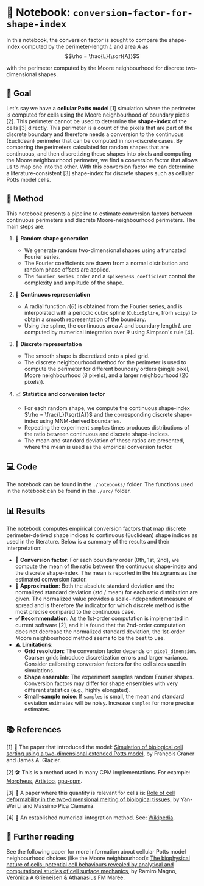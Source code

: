 # 📃 Notebook: `conversion-factor-for-shape-index`

In this notebook, the conversion factor is sought to compare the shape-index computed by the perimeter-length $L$ and area $A$ as  
$$\rho = \frac{L}{\sqrt{A}}$$

with the perimeter computed by the Moore neighbourhood for discrete two-dimensional shapes.

## 🎯 Goal

Let's say we have a **cellular Potts model** [1] simulation where the perimeter is computed for cells using the Moore neighbourhood of boundary pixels [2]. This perimeter cannot be used to determine the **shape-index** of the cells [3] directly. This perimeter is a count of the pixels that are part of the discrete boundary and therefore needs a conversion to the continuous (Euclidean) perimeter that can be computed in non-discrete cases. By comparing the perimeters calculated for random shapes that are continuous, and then discretizing these shapes into pixels and computing the Moore neighbourhood perimeter, we find a conversion factor that allows us to map one into the other. With this conversion factor we can determine a literature-consistent [3] shape-index for discrete shapes such as cellular Potts model cells.

## 🔧 Method

This notebook presents a pipeline to estimate conversion factors between continuous perimeters and discrete Moore-neighbourhood perimeters. The main steps are:

1. 🔄 **Random shape generation**  
   - We generate random two-dimensional shapes using a truncated Fourier series.  
   - The Fourier coefficients are drawn from a normal distribution and random phase offsets are applied.  
   - The `fourier_series_order` and a `spikeyness_coefficient` control the complexity and amplitude of the shape.

2. 🌊 **Continuous representation**  
   - A radial function $r(\theta)$ is obtained from the Fourier series, and is interpolated with a periodic cubic spline (`CubicSpline`, from `scipy`) to obtain a smooth representation of the boundary.  
   - Using the spline, the continuous area $A$ and boundary length $L$ are computed by numerical integration over $\theta$ using Simpson's rule [4].

3. 🔲 **Discrete representation**  
   - The smooth shape is discretized onto a pixel grid.  
   - The discrete neighbourhood method for the perimeter is used to compute the perimeter for different boundary orders (single pixel, Moore neighbourhood (8 pixels), and a larger neighbourhood (20 pixels)).

4. 📈 **Statistics and conversion factor**  
   - For each random shape, we compute the continuous shape-index $\rho = \frac{L}{\sqrt{A}}$ and the corresponding discrete shape-index using MNM-derived boundaries.  
   - Repeating the experiment `samples` times produces distributions of the ratio between continuous and discrete shape-indices.  
   - The mean and standard deviation of these ratios are presented, where the mean is used as the empirical conversion factor.

## 💻 Code

The notebook can be found in the `./notebooks/` folder. The functions used in the notebook can be found in the `./src/` folder.

## 📊 Results

The notebook computes empirical conversion factors that map discrete perimeter-derived shape indices to continuous (Euclidean) shape indices as used in the literature. Below is a summary of the results and their interpretation:

- **🔢 Conversion factor**: For each boundary order (0th, 1st, 2nd), we compute the mean of the ratio between the continuous shape-index and the discrete shape-index. The mean is reported in the histograms as the estimated conversion factor.
- **📏 Approximation**: Both the absolute standard deviation and the normalized standard deviation (std / mean) for each ratio distribution are given. The normalized value provides a scale-independent measure of spread and is therefore *the* indicator for which discrete method is the most precise compared to the continuous case.
- **✅ Recommendation**: As the 1st-order computation is implemented in current software [2], and it is found that the 2nd-order computation does not decrease the normalized standard deviation, the 1st-order Moore neighbourhood method seems to be the best to use.
- **⚠️ Limitations**:  
  - **Grid resolution**: The conversion factor depends on `pixel_dimension`. Coarser grids introduce discretization errors and larger variance. Consider calibrating conversion factors for the cell sizes used in simulations.  
  - **Shape ensemble**: The experiment samples random Fourier shapes. Conversion factors may differ for shape ensembles with very different statistics (e.g., highly elongated).  
  - **Small-sample noise**: If `samples` is small, the mean and standard deviation estimates will be noisy. Increase `samples` for more precise estimates.

## 📚 References

[1] 📄 The paper that introduced the model: [Simulation of biological cell sorting using a two-dimensional extended Potts model](https://doi.org/10.1103/PhysRevLett.69.2013), by François Graner and James A. Glazier.

[2] 🛠️ This is a method used in many CPM implementations. For example: [Morpheus](https://morpheus.gitlab.io/), [Artistoo](https://artistoo.net/), [gpu-cpm](https://arxiv.org/abs/2312.09317).

[3] 🔬 A paper where this quantity is relevant for cells is: [Role of cell deformability in the two-dimensional melting of biological tissues](https://journals.aps.org/prmaterials/abstract/10.1103/PhysRevMaterials.2.045602), by Yan-Wei Li and Massimo Pica Ciamarra.

[4] 🧮 An established numerical integration method. See: [Wikipedia](https://en.wikipedia.org/wiki/Simpson%27s_rule).

## 🔎 Further reading

See the following paper for more information about cellular Potts model neighbourhood choices (like the Moore neighbourhood): [The biophysical nature of cells: potential cell behaviours revealed by analytical and computational studies of cell surface mechanics](https://doi.org/10.1186/s13628-015-0022-x), by Ramiro Magno, Verônica A Grieneisen & Athanasius FM Marée.